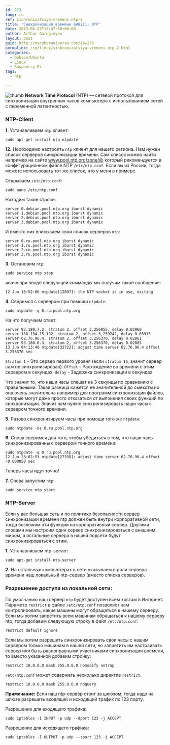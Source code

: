 ```yaml
---
id: 273
lang: ru
ref: sinhronizatsiya-vremeni-ntp-2
title: 'Синхронизация времени &#8211; NTP'
date: 2013-06-23T17:47:58+00:00
author: Arthur Gareginyan
layout: post
guid: http://mycyberuniverse.com/?p=273
permalink: /ru/linux/sinhronizatsiya-vremeni-ntp-2.html
categories:
  - Debian/Ubuntu
  - Linux
  - Raspberry Pi
tags:
  - ntp

---
```


![thumb]()
**Network Time Protocol** (NTP) — сетевой протокол для синхронизации внутренних часов компьютера с использованием сетей с переменной латентностью.


### NTP-Client

**1.** Устанавливаем `ntp` клиент:

```
sudo apt-get install ntp ntpdate
```

**12.** Необходимо настроить `ntp` клиент для нашего региона. Нам нужен список серверов синхронизации времени. Сам список можно найти например на сайте <a href="http://www.pool.ntp.org/zone/@" target="_blank">www.pool.ntp.org/zone/@</a> который рекомендуется в конфигурационном файле NTP `/etc/ntp.conf`. Если вы из России, тогда можете использовать тот же список, что у меня в примере.

Открываем `/etc/ntp.conf`:

```
sudo nano /etc/ntp.conf
```

Находим такие строки:

```
server 0.debian.pool.ntp.org iburst dynamic
server 1.debian.pool.ntp.org iburst dynamic
server 2.debian.pool.ntp.org iburst dynamic
server 3.debian.pool.ntp.org iburst dynamic
```

И вместо них вписываем свой список серверов `ntp`:

```
server 0.ru.pool.ntp.org iburst dynamic
server 1.ru.pool.ntp.org iburst dynamic
server 2.ru.pool.ntp.org iburst dynamic
server 3.ru.pool.ntp.org iburst dynamic
```

**3.** Остановим `ntp`:

```
sudo service ntp stop
```

иначе при вводе следующей комманды мы получим такое сообщение:

```
12 Jun 18:52:06 ntpdate[12097]: the NTP socket is in use, exiting
```

**4.** Сверимся с сервером при помощи `ntpdate`:

```
sudo ntpdate -q 0.ru.pool.ntp.org
```

На что получаем ответ:

```
server 93.180.7.2, stratum 2, offset 3,256055, delay 0.02960
server 188.134.15.192, stratum 2, offset 3,259242, delay 0.03915
server 62.76.96.4, stratum 2, offset 3.256370, delay 0.02861
server 93.180.6.3, stratum 2, offset 3.256370, delay 0.02885
13 Jun 04:13:40 ntpdate[32722]: adjust time server 62.76.96.4 offset 3.256370 sec
```

`Stratum 1` - Это сервер первого уровня (если `stratum 16`, значит сервер сам не синхронизирован).
`Offset` - Расхождение во времени с этим сервером в секундах.
`delay` - Задержка синхронизации в секундах.

Что значит то, что наши часы спешат на 3 секунды по сравнению с правильными. Такая разница кажется не значительной до смехоты но она очень значительна например для программ синхронизации файлов, которые могут даже просто отказаться от выпонения своих функций по синхронизации. Значит нам нужно синхронизировать наши часы с сервером точного времени.

**5.** Разово синхронизируем  часы при помощи того же `ntpdate`:

```
sudo ntpdate -bs 0.ru.pool.ntp.org
```

**6.** Снова сверимся для того, чтобы убедиться в том, что наши часы синхронизированны с сервером точного времени:

```
sudo ntpdate -q 0.ru.pool.ntp.org
12 Jun 23:02:53 ntpdate[27338]: adjust time server 62.76.96.4 offset -0.000050 sec
```

Теперь часы идут точно!

**7.** Снова запустим `ntp`:

```
sudo service ntp start
```


### NTP-Server

Если у вас большая сеть и по политике безопасности сервер синхронизации времени ntp должен быть внутри корпоративной сети, тогда возложим эти функции на корпоративный сервер. Другими словами мы настроим один сервер синхронизироваться с внешним миром, а остальные сервера в нашей подсети будут синхронизироваться с этим.

**1.** Устанавливаем ntp-server:

```
sudo apt-get install ntp-server
```

**2.** На остальных компьютерах в сети указываем в роли сервера времени наш локальный ntp-сервер (вместо списка серверов).


### Разрешение доступа из локальной сети:

По умолчанию наш сервер `ntp` будет доступен всем хостам в Интернет. Параметр `restrict` в файле `/etc/ntp.conf` позволяет нам контролировать, какие машины могут обращаться к нашему серверу. Если мы хотим запретить всем машинам обращаться к нашему серверу ntp, тогда добавим следующую строку в файл `/etc/ntp.conf`:

```
restrict default ignore
```

Если мы хотим разрешить синхронизировать свои часы с нашим сервером только машинам в нашей сети, но запретить им настраивать сервер или быть равноправными участниками синхронизации времени, то вместо указанной добавим строчку:

```
restrict 10.0.0.0 mask 255.0.0.0 nomodify notrap
```

`/etc/ntp.conf` может содержать несколько директив `restrict`.

```
restrict 10.0.0.0 mask 255.0.0.0 noquery
```

**Примечание:**
Если наш ntp-сервер стоит за шлюзом, тогда надо на шлюзе разрешить входящий и исходящий трафик по 123 порту. 

Разрешение для входящего трафика:

```
sudo iptables -I INPUT -p udp --dport 123 -j ACCEPT
```

Разрешение для исходящего трафика:

```
sudo iptables -I OUTPUT -p udp --sport 123 -j ACCEPT
```


 

